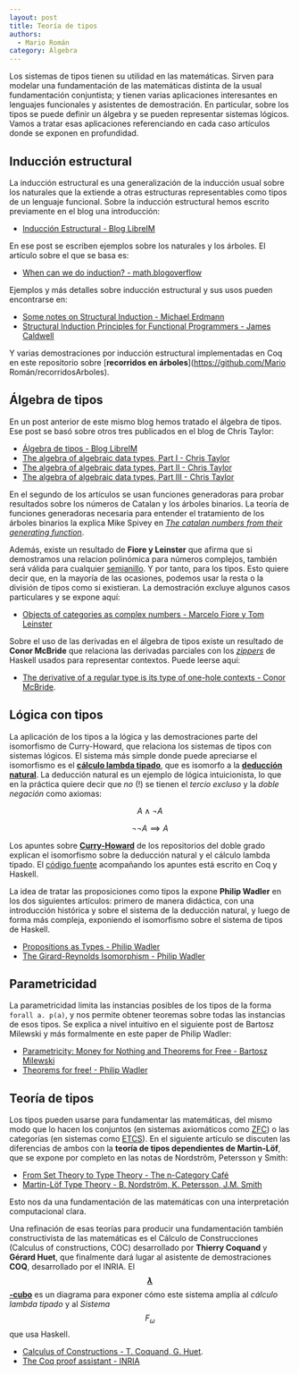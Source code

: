 ```yaml
---
layout: post
title: Teoría de tipos
authors:
  - Mario Román
category: Álgebra
---
```


Los sistemas de tipos tienen su utilidad en las matemáticas. Sirven para modelar
una fundamentación de las matemáticas distinta de la usual fundamentación
conjuntista; y tienen varias aplicaciones interesantes en lenguajes funcionales
y asistentes de demostración. En particular, sobre los tipos se puede definir un
álgebra y se pueden representar sistemas lógicos. Vamos a tratar esas
aplicaciones referenciando en cada caso artículos donde se exponen en profundidad.


## Inducción estructural

La inducción estructural es una generalización de la inducción usual sobre los
naturales que la extiende a otras estructuras representables como tipos de un
lenguaje funcional. Sobre la inducción estructural hemos escrito previamente en el blog una
introducción:

* [Inducción Estructural - Blog LibreIM](/blog/2015/03/14/induccion-estructural/)

En ese post se escriben ejemplos sobre los naturales y los
árboles. El artículo sobre el que se basa es:

* [When can we do induction? - math.blogoverflow](http://math.blogoverflow.com/2015/03/10/when-can-we-do-induction/)

Ejemplos y más detalles sobre inducción estructural y sus usos pueden
encontrarse en:

* [Some notes on Structural Induction - Michael Erdmann](http://www.cs.cmu.edu/~me/212/handouts/structural.pdf)
* [Structural Induction Principles for Functional Programmers - James Caldwell](http://arxiv.org/pdf/1312.2696.pdf)

Y varias demostraciones por inducción estructural implementadas en Coq en este
repositorio sobre [**recorridos en árboles**](https://github.com/Mario Román/recorridosArboles).
<!--more-->

## Álgebra de tipos

En un post anterior de este mismo blog hemos tratado el álgebra de tipos. Ese
post se basó sobre otros tres publicados en el blog de Chris Taylor:

* [Álgebra de tipos - Blog LibreIM](/blog/2015/03/24/algebra-tipos/)
* [The algebra of algebraic data types, Part I - Chris Taylor](https://web.archive.org/web/20131221121829/https://chris-taylor.github.io/blog/2013/02/10/the-algebra-of-algebraic-data-types/)
* [The algebra of algebraic data types, Part II - Chris Taylor](https://web.archive.org/web/20140222144454/https://chris-taylor.github.io/blog/2013/02/11/the-algebra-of-algebraic-data-types-part-ii/)
* [The algebra of algebraic data types, Part III - Chris Taylor](https://web.archive.org/web/20130613144904/http://chris-taylor.github.io/blog/2013/02/13/the-algebra-of-algebraic-data-types-part-iii/)

En el segundo de los artículos se usan funciones generadoras para probar
resultados sobre los números de Catalan y los árboles binarios. La teoría de
funciones generadoras necesaria para entender el tratamiento de los árboles
binarios la explica Mike Spivey en
*[The catalan numbers from their generating function](https://mikespivey.wordpress.com/2013/03/19/the-catalan-numbers-from-their-generating-function/)*.


Además, existe un resultado de **Fiore y Leinster** que afirma que si demostramos
una relacion polinómica para números complejos, también será válida para
cualquier [semianillo](https://en.wikipedia.org/wiki/Semiring). Y por tanto, para los tipos.
Esto quiere decir que, en la mayoría de las ocasiones, podemos usar
la resta o la división de tipos como si existieran. La demostración excluye
algunos casos particulares y se expone aquí:

* [Objects of categories as complex numbers - Marcelo Fiore y Tom Leinster](http://arxiv.org/pdf/math/0212377v1.pdf)

Sobre el uso de las derivadas en el álgebra de tipos existe un resultado de
**Conor McBride** que relaciona las derivadas parciales con los [*zippers*](http://learnyouahaskell.com/zippers) de Haskell
usados para representar contextos. Puede leerse aquí:

* [The derivative of a regular type is its type of one-hole contexts - Conor McBride](http://strictlypositive.org/diff.pdf).


## Lógica con tipos

La aplicación de los tipos a la lógica y las demostraciones parte del
isomorfismo de Curry-Howard, que relaciona los sistemas de tipos con sistemas
lógicos. El sistema más simple donde puede apreciarse el isomorfismo es el
[**cálculo lambda tipado**](https://en.wikipedia.org/wiki/Typed_lambda_calculus),
que es isomorfo a la
[**deducción natural**](https://en.wikipedia.org/wiki/Natural_deduction). La
deducción natural es un ejemplo de lógica intuicionista, lo que en la práctica
quiere decir que *no* (!) se tienen el *tercio excluso* y la *doble negación* como
axiomas:

$$ A \wedge \neg A$$

$$ \neg \neg A \implies A $$



Los apuntes sobre
[**Curry-Howard**](https://github.com/libreim/curryHoward/blob/master/CurryHoward.pdf)
de los repositorios del doble grado explican el isomorfismo sobre la deducción
natural y el cálculo lambda tipado. El
[código fuente](https://github.com/libreim/curryHoward/tree/master/src)
acompañando los apuntes está escrito en Coq y Haskell.

La idea de tratar las proposiciones como tipos la expone **Philip Wadler** en los
dos siguientes artículos: primero de manera didáctica, con una introducción
histórica y sobre el sistema de la deducción natural, y luego de forma más
compleja, exponiendo el isomorfismo sobre el sistema de tipos de Haskell.

* [Propositions as Types - Philip Wadler](http://homepages.inf.ed.ac.uk/wadler/papers/propositions-as-types/propositions-as-types.pdf)
* [The Girard-Reynolds Isomorphism - Philip Wadler](http://homepages.inf.ed.ac.uk/wadler/papers/gr2/gr2.pdf)


## Parametricidad

La parametricidad limita las instancias posibles de los tipos de la forma
`forall a. p(a)`, y nos permite obtener teoremas sobre todas las instancias de
esos tipos. Se explica a nivel intuitivo en el siguiente post de Bartosz
Milewski y más formalmente en este paper de Philip Wadler:

* [Parametricity: Money for Nothing and Theorems for Free - Bartosz Milewski](http://bartoszmilewski.com/2014/09/22/parametricity-money-for-nothing-and-theorems-for-free/)
* [Theorems for free! - Philip Wadler](http://ttic.uchicago.edu/~dreyer/course/papers/wadler.pdf)


## Teoría de tipos

Los tipos pueden usarse para fundamentar las matemáticas, del mismo modo que lo
hacen los conjuntos (en sistemas axiomáticos como
[ZFC](https://en.wikipedia.org/wiki/Zermelo%E2%80%93Fraenkel_set_theory)) o las
categorías (en sistemas como [ETCS](https://ncatlab.org/nlab/show/ETCS)). En el
siguiente artículo se discuten las diferencias de ambos con la **teoría de tipos
dependientes de Martin-Löf**, que se expone por completo en las notas de
Nordström, Petersson y Smith:

* [From Set Theory to Type Theory - The n-Category Café](https://golem.ph.utexas.edu/category/2013/01/from_set_theory_to_type_theory.html)
* [Martin-Löf Type Theory - B. Nordström, K. Petersson, J.M. Smith](http://www.cse.chalmers.se/~bengt/papers/hlcs.pdf)

Esto nos da una fundamentación de las matemáticas con una interpretación
computacional clara.

Una refinación de esas teorías para producir una fundamentación también
constructivista de las matemáticas es el Cálculo de Construcciones (Calculus of
constructions, COC) desarrollado por **Thierry Coquand** y **Gérard Huet**,
que finalmente dará lugar al asistente de demostraciones **COQ**, desarrollado por
el INRIA. El [**$$\lambda$$-cubo**](https://en.wikipedia.org/wiki/Lambda_cube) es un diagrama para exponer cómo este sistema amplía
al *cálculo lambda tipado* y al *Sistema $$F_\omega$$* que usa Haskell.

* [Calculus of Constructions - T. Coquand, G. Huet](http://ac.els-cdn.com/0890540188900053/1-s2.0-0890540188900053-main.pdf?_tid=3846e956-b301-11e5-8e78-00000aab0f02&acdnat=1451925532_87ac5a8e6a7bd6477746a55c17130f43).
* [The Coq proof assistant - INRIA](https://coq.inria.fr/)
